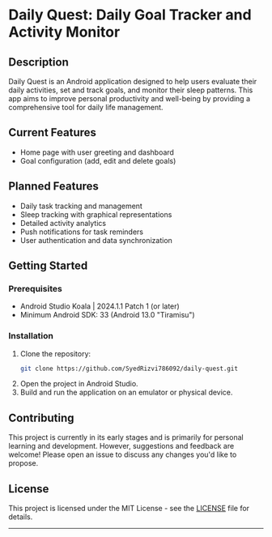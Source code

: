 # Daily Quest: Daily Goal Tracker and Activity Monitor

## Description
Daily Quest is an Android application designed to help users evaluate their daily activities, set and track goals, and monitor their sleep patterns. This app aims to improve personal productivity and well-being by providing a comprehensive tool for daily life management.

## Current Features
- Home page with user greeting and dashboard
- Goal configuration (add, edit and delete goals)

## Planned Features
- Daily task tracking and management
- Sleep tracking with graphical representations
- Detailed activity analytics
- Push notifications for task reminders
- User authentication and data synchronization

## Getting Started
### Prerequisites
- Android Studio Koala | 2024.1.1 Patch 1 (or later)
- Minimum Android SDK: 33 (Android 13.0 "Tiramisu")

### Installation
1. Clone the repository:
   ```bash
   git clone https://github.com/SyedRizvi786092/daily-quest.git
   ```
2. Open the project in Android Studio.
3. Build and run the application on an emulator or physical device.

## Contributing
This project is currently in its early stages and is primarily for personal learning and development. However, suggestions and feedback are welcome! Please open an issue to discuss any changes you'd like to propose.

## License
This project is licensed under the MIT License - see the [LICENSE](LICENSE) file for details.

---

